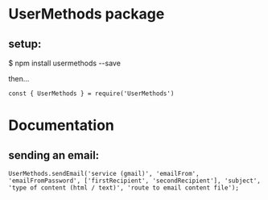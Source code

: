 # UserMethods package

## setup:
$ npm install usermethods --save

then...
```
const { UserMethods } = require('UserMethods')
```

# Documentation

## sending an email:
```
UserMethods.sendEmail('service (gmail)', 'emailFrom', 'emailFromPassword', ['firstRecipient', 'secondRecipient'], 'subject', 'type of content (html / text)', 'route to email content file');
```

